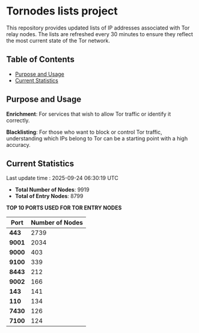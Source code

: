 # Tornodes lists project

This repository provides updated lists of IP addresses associated with Tor relay nodes. The lists are refreshed every 30 minutes to ensure they reflect the most current state of the Tor network.

## Table of Contents

- [Purpose and Usage](#purpose-and-usage)
- [Current Statistics](#current-statistics)


## Purpose and Usage

**Enrichment**: For services that wish to allow Tor traffic or identify it correctly.

**Blacklisting**: For those who want to block or control Tor traffic, understanding which IPs belong to Tor can be a starting point with a high accuracy.

## Current Statistics

Last update time : 2025-09-24 06:30:19 UTC

- **Total Number of Nodes**: 9919
- **Total of Entry Nodes**: 8799

**TOP 10 PORTS USED FOR TOR ENTRY NODES**

| **Port** | **Number of Nodes** |
|------|-----------------|
| **443**   | 2739  |
| **9001**   | 2034  |
| **9000**   | 403  |
| **9100**   | 339  |
| **8443**   | 212  |
| **9002**   | 166  |
| **143**   | 141  |
| **110**   | 134  |
| **7430**   | 126  |
| **7100**   | 124  |

